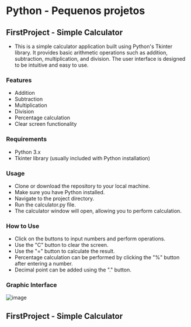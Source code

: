 # Python - Pequenos projetos

## FirstProject - Simple Calculator
- This is a simple calculator application built using Python's Tkinter library. It provides basic arithmetic operations such as addition, subtraction, multiplication, and division. The user interface is designed to be intuitive and easy to use.

### Features
 - Addition
 - Subtraction
 - Multiplication
 - Division
 - Percentage calculation
 - Clear screen functionality
### Requirements
 - Python 3.x
 - Tkinter library (usually included with Python installation)
### Usage
 - Clone or download the repository to your local machine.
 - Make sure you have Python installed.
 - Navigate to the project directory.
 - Run the calculator.py file.
 - The calculator window will open, allowing you to perform calculation.
### How to Use
 - Click on the buttons to input numbers and perform operations.
 - Use the "C" button to clear the screen.
 - Use the "=" button to calculate the result.
 - Percentage calculation can be performed by clicking the "%" button after entering a number.
 - Decimal point can be added using the "." button.
 ### Graphic Interface
 
   ![image](https://github.com/JasminCordeiro/Python/assets/79463331/220a1065-b4cd-46ab-9df5-bc37e19f8fdc)

   ## FirstProject - Simple Calculator

